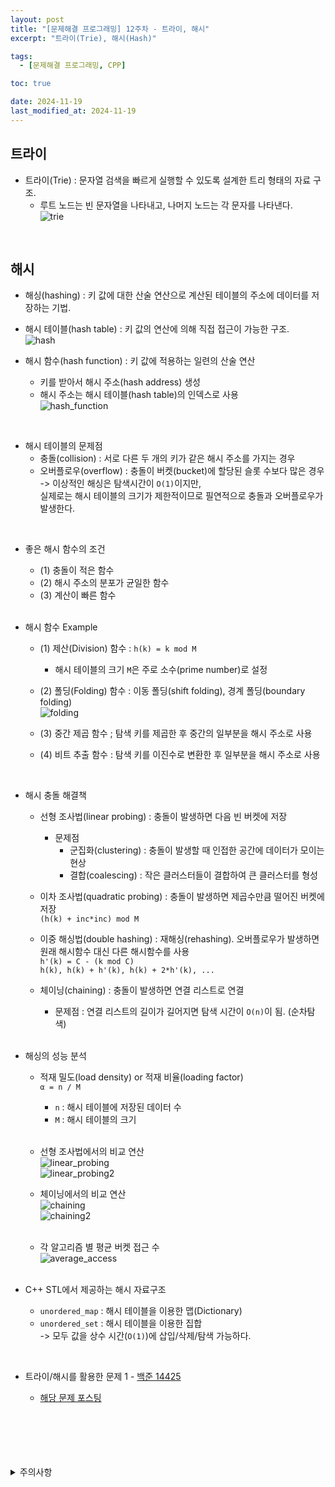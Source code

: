 ```yaml
---
layout: post
title: "[문제해결 프로그래밍] 12주차 - 트라이, 해시"
excerpt: "트라이(Trie), 해시(Hash)"

tags:
  - [문제해결 프로그래밍, CPP]

toc: true

date: 2024-11-19
last_modified_at: 2024-11-19
---
```

## 트라이
- 트라이(Trie) : 문자열 검색을 빠르게 실행할 수 있도록 설계한 트리 형태의 자료 구조.
  - 루트 노드는 빈 문자열을 나타내고, 나머지 노드는 각 문자를 나타낸다.  
![trie][def4]  

<br>

## 해시
- 해싱(hashing) : 키 값에 대한 산술 연산으로 계산된 테이블의 주소에 데이터를 저장하는 기법.
- 해시 테이블(hash table) : 키 값의 연산에 의해 직접 접근이 가능한 구조.  
![hash][def5]  

- 해시 함수(hash function) : 키 값에 적용하는 일련의 산술 연산
  - 키를 받아서 해시 주소(hash address) 생성
  - 해시 주소는 해시 테이블(hash table)의 인덱스로 사용  
![hash_function][def6]  

<br>

- 해시 테이블의 문제점
  - 충돌(collision) : 서로 다른 두 개의 키가 같은 해시 주소를 가지는 경우
  - 오버플로우(overflow) : 충돌이 버켓(bucket)에 할당된 슬롯 수보다 많은 경우  
  -> 이상적인 해싱은 탐색시간이 `O(1)`이지만,  
  실제로는 해시 테이블의 크기가 제한적이므로 필연적으로 충돌과 오버플로우가 발생한다.  

<br>

- 좋은 해시 함수의 조건
  - (1) 충돌이 적은 함수
  - (2) 해시 주소의 분포가 균일한 함수
  - (3) 계산이 빠른 함수  

  <br>

- 해시 함수 Example
  - (1) 제산(Division) 함수 : `h(k) = k mod M`  
    - 해시 테이블의 크기 `M`은 주로 소수(prime number)로 설정  

  - (2) 폴딩(Folding) 함수 : 이동 폴딩(shift folding), 경계 폴딩(boundary folding)  
  ![folding][def7]  

  - (3) 중간 제곱 함수 ; 탐색 키를 제곱한 후 중간의 일부분을 해시 주소로 사용  

  - (4) 비트 추출 함수 : 탐색 키를 이진수로 변환한 후 일부분을 해시 주소로 사용  

<br>

- 해시 충돌 해결책
  - 선형 조사법(linear probing) : 충돌이 발생하면 다음 빈 버켓에 저장  
    - 문제점
      - 군집화(clustering) : 충돌이 발생할 때 인접한 공간에 데이터가 모이는 현상  
      - 결합(coalescing) :  작은 클러스터들이 결합하여 큰 클러스터를 형성  

  - 이차 조사법(quadratic probing) : 충돌이 발생하면 제곱수만큼 떨어진 버켓에 저장  
  `(h(k) + inc*inc) mod M`  

  - 이중 해싱법(double hashing) : 재해싱(rehashing). 오버플로우가 발생하면 원래 해시함수 대신 다른 해시함수를 사용  
  `h'(k) = C - (k mod C)`  
  `h(k), h(k) + h'(k), h(k) + 2*h'(k), ...`

  - 체이닝(chaining) : 충돌이 발생하면 연결 리스트로 연결  
    - 문제점 : 연결 리스트의 길이가 길어지면 탐색 시간이 `O(n)`이 됨. (순차탐색)

    <br>

- 해싱의 성능 분석
  - 적재 밀도(load density) or 적재 비율(loading factor)  
  `α = n / M`  
    - `n` : 해시 테이블에 저장된 데이터 수
    - `M` : 해시 테이블의 크기  
    
    <br>

  - 선형 조사법에서의 비교 연산  
  ![linear_probing][def8]  
  ![linear_probing2][def9]

  - 체이닝에서의 비교 연산  
  ![chaining][def10]  
  ![chaining2][def11]  

  <br>

  - 각 알고리즘 별 평균 버켓 접근 수  
  ![average_access][def12]  

  <br>

- C++ STL에서 제공하는 해시 자료구조  
  - `unordered_map` : 해시 테이블을 이용한 맵(Dictionary)  
  - `unordered_set` : 해시 테이블을 이용한 집합  
  -> 모두 값을 상수 시간(`O(1)`)에 삽입/삭제/탐색 가능하다.  

<br>

- 트라이/해시를 활용한 문제 1 - [백준 14425][def2]

  - [해당 문제 포스팅][def3]

  <br>

<br>
<br>
<br>
<br>
<details>
<summary>주의사항</summary>
<div markdown="1">

이 포스팅은 강원대학교 이다영 교수님의 문제해결 프로그래밍 수업을 들으며 내용을 정리 한 것입니다.  
수업 내용에 대한 저작권은 교수님께 있으니,  
다른 곳으로의 무분별한 내용 복사를 자제해 주세요.

</div>
</details>

[def]: TODO
[def2]: https://www.acmicpc.net/problem/14425
[def3]: https://orbit3230.github.io/2024/11/17/Daily_Backjoon/
[def4]: https://i.imgur.com/6UG0nNM.png
[def5]: https://i.imgur.com/IRrVjLQ.png
[def6]: https://i.imgur.com/9rpTC9z.png
[def7]: https://i.imgur.com/VvPFPlP.png
[def8]: https://i.imgur.com/lVq0a5a.png
[def9]: https://i.imgur.com/jpy84jl.png
[def10]: https://i.imgur.com/Av6uTtB.png
[def11]: https://i.imgur.com/TsigfFB.png
[def12]: https://i.imgur.com/Hi9KKoq.png